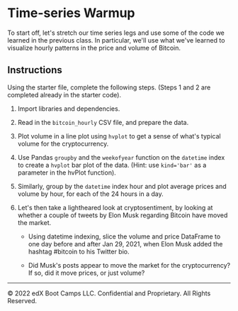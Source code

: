 # Time-series Warmup

To start off, let's stretch our time series legs and use some of the code we learned in the previous class. In particular, we'll use what we've learned to visualize hourly patterns in the price and volume of Bitcoin.

## Instructions

Using the starter file, complete the following steps. (Steps 1 and 2 are completed already in the starter code).

1. Import libraries and dependencies.

2. Read in the `bitcoin_hourly` CSV file, and prepare the data.

3. Plot volume in a line plot using `hvplot` to get a sense of what's typical volume for the cryptocurrency.

4. Use Pandas `groupby` and the `weekofyear` function on the `datetime` index to create a `hvplot` bar plot of the data. (Hint: use  `kind='bar'` as a parameter in the hvPlot function).

5. Similarly, group by the `datetime` index hour and plot average prices and volume by hour, for each of the 24 hours in a day.

6. Let's then take a lightheared look at cryptosentiment, by looking at whether a couple of tweets by Elon Musk regarding Bitcoin have moved the market.

    * Using datetime indexing, slice the volume and price DataFrame to one day before and after Jan 29, 2021, when Elon Musk added the hashtag #bitcoin to his Twitter bio.

    * Did Musk's posts appear to move the market for the cryptocurrency? If so, did it move prices, or just volume?

---

© 2022 edX Boot Camps LLC. Confidential and Proprietary. All Rights Reserved.
